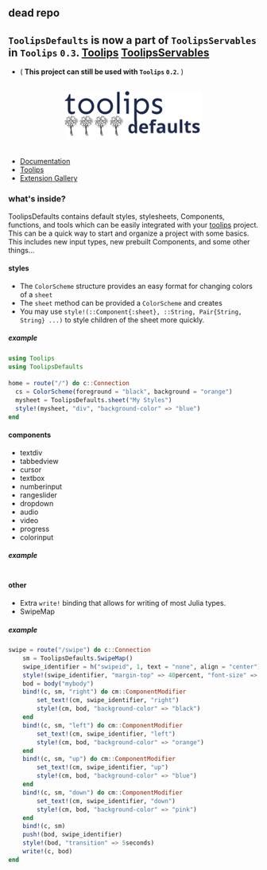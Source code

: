 ## dead repo
`ToolipsDefaults` is now a part of `ToolipsServables` in `Toolips` `0.3`. [Toolips](https://github.com/ChifiSource/Toolips.jl) [ToolipsServables](https://github.com/ChifiSource/ToolipsServables.jl)
--
- ( **This project can still be used with `Toolips` `0.2`.** )

</br>
<div align="center"><img src = "https://github.com/ChifiSource/image_dump/blob/main/toolips/toolipsdefaults.png" href = "https://toolips.app"></img></div>
</br>

- [Documentation](doc.toolips.app/extensions/toolips_base64)
- [Toolips](https://github.com/ChifiSource/Toolips.jl)
- [Extension Gallery](https://toolips.app/?page=gallery&selected=defaults)
### what's inside?
ToolipsDefaults contains default styles, stylesheets, Components, functions, and tools which can be easily integrated with your [toolips](https://github.com/ChifiSource/Toolips.jl) project. This can be a quick way to start and organize a project with some basics. This includes new input types, new prebuilt Components, and some other things...

#### styles
- The `ColorScheme` structure provides an easy format for changing colors of a `sheet`
- The `sheet` method can be provided a `ColorScheme` and creates
- You may use `style!(::Component{:sheet}, ::String, Pair{String, String} ...)` to style children of the sheet more quickly.
##### example
```julia
using Toolips
using ToolipsDefaults

home = route("/") do c::Connection
  cs = ColorScheme(foreground = "black", background = "orange")
  mysheet = ToolipsDefaults.sheet("My Styles")
  style!(mysheet, "div", "background-color" => "blue")
end
```
#### components
- textdiv
- tabbedview
- cursor
- textbox
- numberinput
- rangeslider
- dropdown
- audio
- video
- progress
- colorinput
##### example
```julia

```
#### other
- Extra `write!` binding that allows for writing of most Julia types.
- SwipeMap
##### example
```julia
swipe = route("/swipe") do c::Connection
    sm = ToolipsDefaults.SwipeMap()
    swipe_identifier = h("swipeid", 1, text = "none", align = "center")
    style!(swipe_identifier, "margin-top" => 40percent, "font-size" => 25pt)
    bod = body("mybody")
    bind!(c, sm, "right") do cm::ComponentModifier
        set_text!(cm, swipe_identifier, "right")
        style!(cm, bod, "background-color" => "black")
    end
    bind!(c, sm, "left") do cm::ComponentModifier
        set_text!(cm, swipe_identifier, "left")
        style!(cm, bod, "background-color" => "orange")
    end
    bind!(c, sm, "up") do cm::ComponentModifier
        set_text!(cm, swipe_identifier, "up")
        style!(cm, bod, "background-color" => "blue")
    end
    bind!(c, sm, "down") do cm::ComponentModifier
        set_text!(cm, swipe_identifier, "down")
        style!(cm, bod, "background-color" => "pink")
    end
    bind!(c, sm)
    push!(bod, swipe_identifier)
    style!(bod, "transition" => 5seconds)
    write!(c, bod)
end
```
